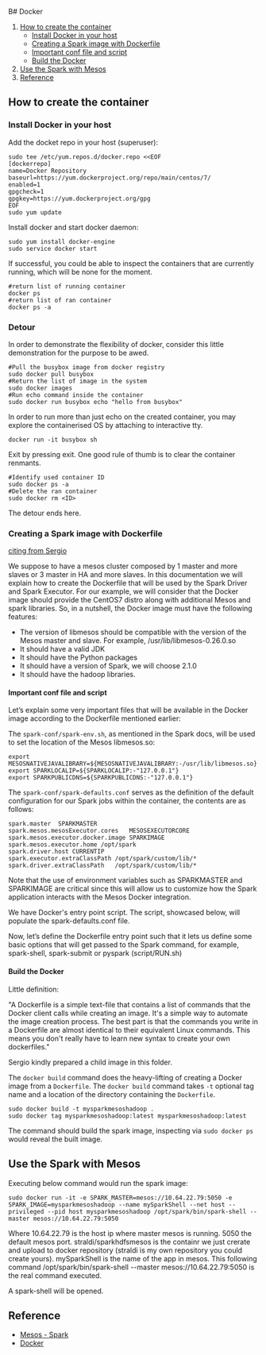 B# Docker

1. [How to create the container](#How-to-create-the-container)
   * [Install Docker in your host](#install-docker-in-your-host)
   * [Creating a Spark image with Dockerfile](#Creating-a-Spark-image-with-Dockerfile)
   * [Important conf file and script](#Important-conf-file-and-script)
   * [Build the Docker](#Build-the-Docker)
2. [Use the Spark with Mesos](#Use-the-Spark-with-Mesos)
3. [Reference](#reference)

## How to create the container

### Install Docker in your host

Add the docket repo in your host (superuser):

```
sudo tee /etc/yum.repos.d/docker.repo <<EOF                                                              
[dockerrepo]                                                                                             
name=Docker Repository                                                                                    
baseurl=https://yum.dockerproject.org/repo/main/centos/7/       
enabled=1                                                                                                
gpgcheck=1                                                                                               
gpgkey=https://yum.dockerproject.org/gpg                                                                 
EOF
sudo yum update
```

Install docker and start docker daemon:

```
sudo yum install docker-engine
sudo service docker start
```

If successful, you could be able to inspect the containers that are currently running, which will be none for the moment.

```
#return list of running container
docker ps
#return list of ran container
docker ps -a
```

### Detour

In order to demonstrate the flexibility of docker, consider this little demonstration for the purpose to be awed.


```
#Pull the busybox image from docker registry
sudo docker pull busybox
#Return the list of image in the system
sudo docker images 
#Run echo command inside the container
sudo docker run busybox echo "hello from busybox"
```

In order to run more than just echo on the created container, you may explore the containerised OS by attaching to interactive tty.

```
docker run -it busybox sh
```

Exit by pressing exit.
One good rule of thumb is to clear the container renmants.

```
#Identify used container ID
sudo docker ps -a
#Delete the ran container
sudo docker rm <ID>
```

The detour ends here.

### Creating a Spark image with Dockerfile 

[citing from Sergio](https://github.com/SiewYan/BigData/tree/master/centosSparkmesos#install-docker-in-your-host)

We suppose to have a mesos cluster composed by 1 master and more slaves or 3 master in HA and more slaves. In this documentation we will explain how to create the Dockerfile that will be used by the Spark Driver and Spark Executor. For our example, we will consider that the Docker image should provide the CentOS7 distro along with additional Mesos and spark libraries. So, in a nutshell, the Docker image must have the following features:
 * The version of libmesos should be compatible with the version of the Mesos master and slave. For example, /usr/lib/libmesos-0.26.0.so
 * It should have a valid JDK
 * It should have the Python packages
 * It should have a version of Spark, we will choose 2.1.0
 * It should have the hadoop libraries.

#### Important conf file and script

Let’s explain some very important files that will be available in the Docker image according to the Dockerfile mentioned earlier:

The ```spark-conf/spark-env.sh```, as mentioned in the Spark docs, will be used to set the location of the Mesos libmesos.so:

```
export MESOSNATIVEJAVALIBRARY=${MESOSNATIVEJAVALIBRARY:-/usr/lib/libmesos.so}
export SPARKLOCALIP=${SPARKLOCALIP:-"127.0.0.1"}
export SPARKPUBLICDNS=${SPARKPUBLICDNS:-"127.0.0.1"}
```

The ```spark-conf/spark-defaults.conf``` serves as the definition of the default configuration for our Spark jobs within the container, the contents are as follows:

```
spark.master  SPARKMASTER
spark.mesos.mesosExecutor.cores   MESOSEXECUTORCORE
spark.mesos.executor.docker.image SPARKIMAGE
spark.mesos.executor.home /opt/spark
spark.driver.host CURRENTIP
spark.executor.extraClassPath /opt/spark/custom/lib/*
spark.driver.extraClassPath   /opt/spark/custom/lib/*
```

Note that the use of environment variables such as SPARKMASTER and SPARKIMAGE are critical since this will allow us to customize how the Spark application interacts with the Mesos Docker integration.

We have Docker's entry point script. The script, showcased below, will populate the spark-defaults.conf file.

Now, let’s define the Dockerfile entry point such that it lets us define some basic options that will get passed to the Spark command, for example, spark-shell, spark-submit or pyspark (script/RUN.sh)

#### Build the Docker

Little definition:

"A Dockerfile is a simple text-file that contains a list of commands that the Docker client calls while creating an image. It's a simple way to automate the image creation process. The best part is that the commands you write in a Dockerfile are almost identical to their equivalent Linux commands. This means you don't really have to learn new syntax to create your own dockerfiles."

Sergio kindly prepared a child image in this folder.

The ```docker build``` command does the heavy-lifting of creating a Docker image from a ```Dockerfile```. The ```docker build``` command takes ```-t``` optional tag name and a location of the directory containing the ```Dockerfile```.

```
sudo docker build -t mysparkmesoshadoop .
sudo docker tag mysparkmesoshadoop:latest mysparkmesoshadoop:latest
```

The command should build the spark image, inspecting via ```sudo docker ps``` would reveal the built image.

## Use the Spark with Mesos

Executing below command would run the spark image:

```
sudo docker run -it -e SPARK_MASTER=mesos://10.64.22.79:5050 -e SPARK_IMAGE=mysparkmesoshadoop --name mySparkShell --net host --privileged --pid host mysparkmesoshadoop /opt/spark/bin/spark-shell --master mesos://10.64.22.79:5050
```

Where 10.64.22.79 is the host ip where master mesos is running. 5050 the default mesos port. straldi/sparkhdfsmesos is the containr we just crerate and upload to docker repository (straldi is my own repository you could create yours). mySparkShell is the name of the app in mesos. This following command /opt/spark/bin/spark-shell --master mesos://10.64.22.79:5050 is the real command executed.

A spark-shell will be opened.

## Reference

* [Mesos - Spark](https://spark.apache.org/docs/latest/running-on-mesos.html)
* [Docker](https://www.docker.com/)
